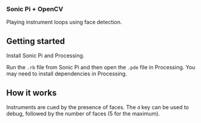 ### Sonic Pi + OpenCV

Playing instrument loops using face detection.

## Getting started

Install Sonic Pi and Processing. 

Run the `.rb` file from Sonic Pi and then open the `.pde` file in Processing. You may need to install dependencies in Processing.

## How it works

Instruments are cued by the presence of faces. The `d` key can be used to debug, followed by the number of faces (5 for the maximum). 